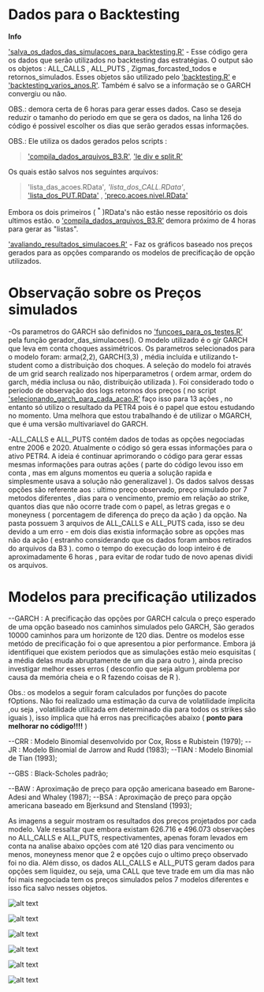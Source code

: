 # Dados para o Backtesting

**Info**

['salva_os_dados_das_simulacoes_para_backtesting.R'](salva_os_dados_das_simulacoes_para_becktesting.R) - Esse código gera os dados que serão utilizados no backtesting das estratégias. O output são os objetos : ALL_CALLS , ALL_PUTS , Zigmas_forcasted_todos e retornos_simulados. Esses objetos são utilizado pelo ['backtesting.R'](../backtesting/backtesting.R) e ['backtesting_varios_anos.R'](../backtesting%20varios%20anos/backtesting_varios_anos.R). Também é salvo se a informação se o GARCH convergiu ou não.

OBS.: demora certa de 6 horas para gerar esses dados. Caso se deseja reduzir o tamanho do periodo em que se gera os dados, na linha 126 do código é possivel escolher os dias que serão gerados essas informações.

OBS.: Ele utiliza os dados gerados pelos scripts :
> ['compila_dados_arquivos_B3.R'](..//Lendo%20Arquivos%20da%20B3/compila_dados_arquivos_B3.R), ['le div e split.R'](../Formatando%20os%20Dados/le%20div%20e%20split.R) 

Os quais estão salvos nos seguintes arquivos:
> 'lista_das_acoes.RData'<sup>*</sup>, 'lista_dos_CALL.RData'<sup>*</sup>, ['lista_dos_PUT.RData'](../Lendo%20Arquivos%20da%20B3/lista_dos_PUT.RData) , ['preco.acoes.nivel.RData'](../Formatando%20os%20Dados/preco.acoes.nivel.RData)

Embora os dois primeiros ( <sup>*</sup> )RData's não estão nesse repositório os dois ultimos estão. o ['compila_dados_arquivos_B3.R'](.//Lendo%20Arquivos%20da%20B3/compila_dados_arquivos_B3.R) demora próximo de 4 horas para gerar as "listas".

['avaliando_resultados_simulacoes.R'](avaliando_resultados_simulacoes.R) - Faz os gráficos baseado nos preços gerados para as opções comparando os modelos de precificação de opção utilizados.

# Observação sobre os Preços simulados

-Os parametros do GARCH são definidos no ['funcoes_para_os_testes.R'](../funcoes_para_os_testes.R) pela função gerador_das_simulacoes(). O modelo utilizado é o gjr GARCH que leva em conta choques assimétricos. Os parametros selecionados para o modelo foram: arma(2,2), GARCH(3,3) , média incluída e utilizando t-student como a distribuição dos choques. A seleção do modelo foi através de um grid search realizado nos hiperparametros ( ordem armar, ordem do garch, média inclusa ou não, distribuição utilizada ). Foi considerado todo o periodo de observação dos logs retornos dos preços ( no script ['selecionando_garch_para_cada_acao.R'](../Grid%20search%20Garch/selecionando_garch_para_cada_acao.R) faço isso para 13 ações , no entanto só utilizo o resultado da PETR4 pois é o papel que estou estudando no momento. Uma melhora que estou trabalhando é de utilizar o MGARCH, que é uma versão multivariavel do GARCH.

-ALL_CALLS e ALL_PUTS contém dados de todas as opções negociadas entre 2006 e 2020. Atualmente o código só gera essas informações para o ativo PETR4. A ideia é continuar aprimorando o código para gerar essas mesmas informações para outras ações ( parte do código levou isso em conta , mas em alguns momentos eu queria a solução rapida e simplesmente usava a solução não generalizavel ). Os dados salvos dessas opções são referente aos : ultimo preço observado, preço simulado por 7 metodos diferentes , dias para o vencimento, premio em relação ao strike, quantos dias que não ocorre trade com o papel, as letras gregas e o moneyness ( porcentagem de diferença do preço da ação ) da opção. Na pasta possuem 3 arquivos de ALL_CALLS e ALL_PUTS cada, isso se deu devido a um erro - em dois dias existia informação sobre as opções mas não da ação ( estranho considerando que os dados foram ambos retirados do arquivos da B3 ). como o tempo do execução do loop inteiro é de aproximadamente 6 horas , para evitar de rodar tudo de novo apenas dividi os arquivos. 

# Modelos para precificação utilizados

--GARCH : A precificação das opções por GARCH calcula o preço esperado de uma opção baseado nos caminhos simulados pelo GARCH, São gerados 10000 caminhos para um horizonte de 120 dias. Dentre os modelos esse metódo de precificação foi o que apresentou a pior performance. Embora já identifiquei que existem periodos que as simulações estão meio esquisitas ( a média delas muda abruptamente de um dia para outro ), ainda preciso investigar melhor esses erros ( desconfio que seja algum problema por causa da memória cheia e o R fazendo coisas de R ). 

Obs.: os modelos a seguir foram calculados por funções do pacote fOptions. Não foi realizado uma estimação da curva de volatilidade ímplicita ,ou seja , volatilidade utilizada em determinado dia para todos os strikes são iguais ), isso ímplica que há erros nas precificações abaixo ( **ponto para melhorar no código!!!!** ) 

--CRR : Modelo Binomial desenvolvido por Cox, Ross e Rubistein (1979);
--JR : Modelo Binomial de Jarrow and Rudd (1983);
--TIAN : Modelo Binomial de Tian (1993);

--GBS : Black-Scholes padrão;

--BAW : Aproximação de preço para opção americana baseado em Barone-Adesi and Whaley (1987);
--BSA : Aproximação de preço para opção americana baseado em Bjerksund and Stensland (1993);


As imagens a seguir mostram os resultados dos preços projetados por cada modelo. Vale ressaltar que embora existam 626.716 e 496.073 observações no ALL_CALLS e ALL_PUTS, respectivamentes, apenas foram levados em conta na analise abaixo opções com até 120 dias para vencimento ou menos, moneyness menor que 2 e opções cujo o ultimo preço observado foi no dia. Além disso, os dados ALL_CALLS e ALL_PUTS geram dados para opções sem liquidez, ou seja, uma CALL que teve trade em um dia mas não foi mais negociada tem os preços simulados pelos 7 modelos diferentes e isso fica salvo nesses objetos. 

![alt text](https://github.com/marcoaurelioguerrap/projetos/blob/main/Finan%C3%A7as/Gerando%20Dados%20para%20o%20Backtesting/Imagens/scatter_plot_call.png?raw=true)


![alt text](https://github.com/marcoaurelioguerrap/projetos/blob/main/Finan%C3%A7as/Gerando%20Dados%20para%20o%20Backtesting/Imagens/scatter_plot_put.png?raw=true)


![alt text](https://github.com/marcoaurelioguerrap/projetos/blob/main/Finan%C3%A7as/Gerando%20Dados%20para%20o%20Backtesting/Imagens/misspricing_call.png?raw=true)


![alt text](https://github.com/marcoaurelioguerrap/projetos/blob/main/Finan%C3%A7as/Gerando%20Dados%20para%20o%20Backtesting/Imagens/misspricing_put.png?raw=true)


![alt text](https://github.com/marcoaurelioguerrap/projetos/blob/main/Finan%C3%A7as/Gerando%20Dados%20para%20o%20Backtesting/Imagens/misspricing_contagem_em_log_call.png?raw=true)


![alt text](https://github.com/marcoaurelioguerrap/projetos/blob/main/Finan%C3%A7as/Gerando%20Dados%20para%20o%20Backtesting/Imagens/misspricing_contagem_em_log_put.png?raw=true)



